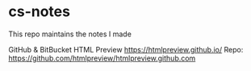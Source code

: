 # cs-notes
This repo maintains the notes I made

GitHub & BitBucket HTML Preview
https://htmlpreview.github.io/
Repo: https://github.com/htmlpreview/htmlpreview.github.com
